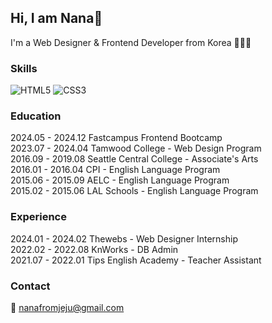 ## Hi, I am Nana👋

I'm a Web Designer & Frontend Developer from Korea 👩🏻‍💻

### Skills
![HTML5](https://img.shields.io/badge/html5-%23E34F26.svg?style=for-the-badge&logo=html5&logoColor=white)
![CSS3](https://img.shields.io/badge/css3-%231572B6.svg?style=for-the-badge&logo=css3&logoColor=white)

###  Education

2024.05 - 2024.12 Fastcampus Frontend Bootcamp <br>
2023.07 - 2024.04 Tamwood College - Web Design Program <br>
2016.09 - 2019.08 Seattle Central College - Associate's Arts <br>
2016.01 - 2016.04 CPI - English Language Program <br>
2015.06 - 2015.09 AELC - English Language Program <br>
2015.02 - 2015.06 LAL Schools - English Language Program <br>

### Experience

2024.01 - 2024.02 Thewebs - Web Designer Internship <br>
2022.02 - 2022.08 KnWorks - DB Admin <br>
2021.07 - 2022.01 Tips English Academy - Teacher Assistant <br>

### Contact
💌 nanafromjeju@gmail.com

<!--
**nanafromjeju/nanafromjeju** is a ✨ _special_ ✨ repository because its `README.md` (this file) appears on your GitHub profile.

Here are some ideas to get you started:

- 🔭 I’m currently working on ...
- 🌱 I’m currently learning ...
- 👯 I’m looking to collaborate on ...
- 🤔 I’m looking for help with ...
- 💬 Ask me about ...
- 📫 How to reach me: ...
- 😄 Pronouns: ...
- ⚡ Fun fact: ...
-->
